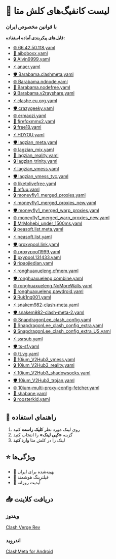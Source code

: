 # 📂 لیست کانفیگ‌های کلش متا
### با قوانین مخصوص ایران

**فایل‌های پیکربندی آماده استفاده:**

- [🌐 66.42.50.118.yaml](https://raw.githubusercontent.com/10ium/MihomoSaz/main/Sublist/66.42.50.118.yaml)
- [🚀 aiboboxx.yaml](https://raw.githubusercontent.com/10ium/MihomoSaz/main/Sublist/aiboboxx.yaml)
- [🔒 Alvin9999.yaml](https://raw.githubusercontent.com/10ium/MihomoSaz/main/Sublist/Alvin9999.yaml)
- [⚡ anaer.yaml](https://raw.githubusercontent.com/10ium/MihomoSaz/main/Sublist/anaer.yaml)
- [🛡️ Barabama.clashmeta.yaml](https://raw.githubusercontent.com/10ium/MihomoSaz/main/Sublist/Barabama.clashmeta.yaml)
- [🌐 Barabama.ndnode.yaml](https://raw.githubusercontent.com/10ium/MihomoSaz/main/Sublist/Barabama.ndnode.yaml)
- [🚀 Barabama.nodefree.yaml](https://raw.githubusercontent.com/10ium/MihomoSaz/main/Sublist/Barabama.nodefree.yaml)
- [🔒 Barabama.v2rayshare.yaml](https://raw.githubusercontent.com/10ium/MihomoSaz/main/Sublist/Barabama.v2rayshare.yaml)
- [⚡ clashe.eu.org.yaml](https://raw.githubusercontent.com/10ium/MihomoSaz/main/Sublist/clashe.eu.org.yaml)
- [🛡️ crazygeeky.yaml](https://raw.githubusercontent.com/10ium/MihomoSaz/main/Sublist/crazygeeky.yaml)
- [🌐 ermaozi.yaml](https://raw.githubusercontent.com/10ium/MihomoSaz/main/Sublist/ermaozi.yaml)
- [🚀 firefoxmmx2.yaml](https://raw.githubusercontent.com/10ium/MihomoSaz/main/Sublist/firefoxmmx2.yaml)
- [🔒 free18.yaml](https://raw.githubusercontent.com/10ium/MihomoSaz/main/Sublist/free18.yaml)
- [⚡ HDYOU.yaml](https://raw.githubusercontent.com/10ium/MihomoSaz/main/Sublist/HDYOU.yaml)
- [🛡️ lagzian_meta.yaml](https://raw.githubusercontent.com/10ium/MihomoSaz/main/Sublist/lagzian_meta.yaml)
- [🌐 lagzian_mix.yaml](https://raw.githubusercontent.com/10ium/MihomoSaz/main/Sublist/lagzian_mix.yaml)
- [🚀 lagzian_reality.yaml](https://raw.githubusercontent.com/10ium/MihomoSaz/main/Sublist/lagzian_reality.yaml)
- [🔒 lagzian_trinity.yaml](https://raw.githubusercontent.com/10ium/MihomoSaz/main/Sublist/lagzian_trinity.yaml)
- [⚡ lagzian_vmess.yaml](https://raw.githubusercontent.com/10ium/MihomoSaz/main/Sublist/lagzian_vmess.yaml)
- [🛡️ lagzian_vmess_tvc.yaml](https://raw.githubusercontent.com/10ium/MihomoSaz/main/Sublist/lagzian_vmess_tvc.yaml)
- [🌐 liketolivefree.yaml](https://raw.githubusercontent.com/10ium/MihomoSaz/main/Sublist/liketolivefree.yaml)
- [🚀 mfuu.yaml](https://raw.githubusercontent.com/10ium/MihomoSaz/main/Sublist/mfuu.yaml)
- [🔒 moneyfly1_merged_proxies.yaml](https://raw.githubusercontent.com/10ium/MihomoSaz/main/Sublist/moneyfly1_merged_proxies.yaml)
- [⚡ moneyfly1_merged_proxies_new.yaml](https://raw.githubusercontent.com/10ium/MihomoSaz/main/Sublist/moneyfly1_merged_proxies_new.yaml)
- [🛡️ moneyfly1_merged_warp_proxies.yaml](https://raw.githubusercontent.com/10ium/MihomoSaz/main/Sublist/moneyfly1_merged_warp_proxies.yaml)
- [🌐 moneyfly1_merged_warp_proxies_new.yaml](https://raw.githubusercontent.com/10ium/MihomoSaz/main/Sublist/moneyfly1_merged_warp_proxies_new.yaml)
- [🚀 MrMohebi_under_1500ms.yaml](https://raw.githubusercontent.com/10ium/MihomoSaz/main/Sublist/MrMohebi_under_1500ms.yaml)
- [🔒 peasoft.list.meta.yaml](https://raw.githubusercontent.com/10ium/MihomoSaz/main/Sublist/peasoft.list.meta.yaml)
- [⚡ peasoft.list.yaml](https://raw.githubusercontent.com/10ium/MihomoSaz/main/Sublist/peasoft.list.yaml)
- [🛡️ proxypool.link.yaml](https://raw.githubusercontent.com/10ium/MihomoSaz/main/Sublist/proxypool.link.yaml)
- [🌐 proxypool1999.yaml](https://raw.githubusercontent.com/10ium/MihomoSaz/main/Sublist/proxypool1999.yaml)
- [🚀 pxypool.131433.yaml](https://raw.githubusercontent.com/10ium/MihomoSaz/main/Sublist/pxypool.131433.yaml)
- [🔒 ripaojiedian.yaml](https://raw.githubusercontent.com/10ium/MihomoSaz/main/Sublist/ripaojiedian.yaml)
- [⚡ ronghuaxueleng.cfmem.yaml](https://raw.githubusercontent.com/10ium/MihomoSaz/main/Sublist/ronghuaxueleng.cfmem.yaml)
- [🛡️ ronghuaxueleng.combine.yaml](https://raw.githubusercontent.com/10ium/MihomoSaz/main/Sublist/ronghuaxueleng.combine.yaml)
- [🌐 ronghuaxueleng.NoMoreWalls.yaml](https://raw.githubusercontent.com/10ium/MihomoSaz/main/Sublist/ronghuaxueleng.NoMoreWalls.yaml)
- [🚀 ronghuaxueleng.pawdroid.yaml](https://raw.githubusercontent.com/10ium/MihomoSaz/main/Sublist/ronghuaxueleng.pawdroid.yaml)
- [🔒 Ruk1ng001.yaml](https://raw.githubusercontent.com/10ium/MihomoSaz/main/Sublist/Ruk1ng001.yaml)
- [⚡ snakem982-clash-meta.yaml](https://raw.githubusercontent.com/10ium/MihomoSaz/main/Sublist/snakem982-clash-meta.yaml)
- [🛡️ snakem982-clash-meta-2.yaml](https://raw.githubusercontent.com/10ium/MihomoSaz/main/Sublist/snakem982-clash-meta-2.yaml)
- [🌐 SnapdragonLee_clash_config.yaml](https://raw.githubusercontent.com/10ium/MihomoSaz/main/Sublist/SnapdragonLee_clash_config.yaml)
- [🚀 SnapdragonLee_clash_config_extra.yaml](https://raw.githubusercontent.com/10ium/MihomoSaz/main/Sublist/SnapdragonLee_clash_config_extra.yaml)
- [🔒 SnapdragonLee_clash_config_extra_US.yaml](https://raw.githubusercontent.com/10ium/MihomoSaz/main/Sublist/SnapdragonLee_clash_config_extra_US.yaml)
- [⚡ ssrsub.yaml](https://raw.githubusercontent.com/10ium/MihomoSaz/main/Sublist/ssrsub.yaml)
- [🛡️ ts-sf.yaml](https://raw.githubusercontent.com/10ium/MihomoSaz/main/Sublist/ts-sf.yaml)
- [🌐 tt.vg.yaml](https://raw.githubusercontent.com/10ium/MihomoSaz/main/Sublist/tt.vg.yaml)
- [🚀 10ium_V2Hub3_vmess.yaml](https://raw.githubusercontent.com/10ium/MihomoSaz/main/Sublist/10ium_V2Hub3_vmess.yaml)
- [🔒 10ium_V2Hub3_reality.yaml](https://raw.githubusercontent.com/10ium/MihomoSaz/main/Sublist/10ium_V2Hub3_reality.yaml)
- [⚡ 10ium_V2Hub3_shadowsocks.yaml](https://raw.githubusercontent.com/10ium/MihomoSaz/main/Sublist/10ium_V2Hub3_shadowsocks.yaml)
- [🛡️ 10ium_V2Hub3_trojan.yaml](https://raw.githubusercontent.com/10ium/MihomoSaz/main/Sublist/10ium_V2Hub3_trojan.yaml)
- [🌐 10ium-multi-proxy-config-fetcher.yaml](https://raw.githubusercontent.com/10ium/MihomoSaz/main/Sublist/10ium-multi-proxy-config-fetcher.yaml)
- [🚀 shabane.yaml](https://raw.githubusercontent.com/10ium/MihomoSaz/main/Sublist/shabane.yaml)
- [🔒 roosterkid.yaml](https://raw.githubusercontent.com/10ium/MihomoSaz/main/Sublist/roosterkid.yaml)

## 📖 راهنمای استفاده
1. روی لینک مورد نظر **کلیک راست** کنید
2. گزینه **«کپی لینک»** را انتخاب کنید
3. لینک را در کلش متا **وارد کنید**

## ⭐ ویژگی‌ها
- 🚀 بهینه‌شده برای ایران
- 🔄 فیلترینگ هوشمند
- 📆 آپدیت روزانه

## 📥 دریافت کلاینت
### ویندوز
[Clash Verge Rev](https://github.com/clash-verge-rev/clash-verge-rev/releases)
### اندروید
[ClashMeta for Android](https://github.com/MetaCubeX/ClashMetaForAndroid/releases)